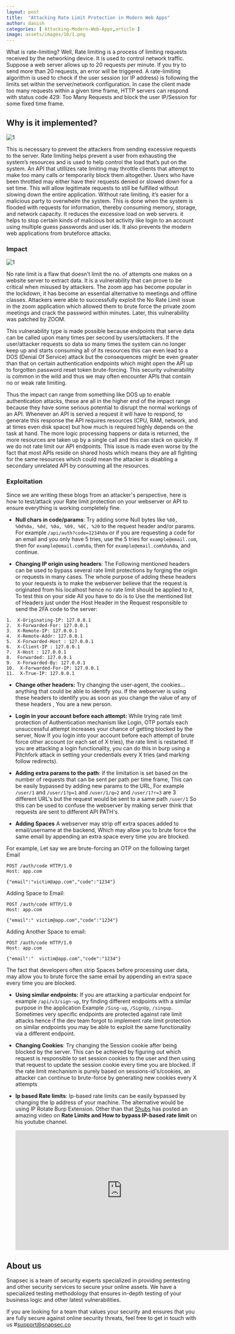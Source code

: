 ```yaml
---
layout: post
title:  "Attacking Rate Limit Protection in Modern Web Apps"
author: danish
categories: [ Attacking-Modern-Web-Apps,article ]
image: assets/images/10/1.png
---
```







What is rate-limiting? Well, Rate limiting is a process of limiting requests received by the networking device. It is used to control network traffic.
Suppose a web server allows up to 20 requests per minute. If you try to send more than 20 requests, an error will be triggered. A rate-limiting algorithm is used to check if the user session (or IP address) is following the limits set within the server/network configuration. In case the client made too many requests within a given time frame, HTTP servers can respond with status code 429: Too Many Requests and block the user IP/Session for some fixed time frame.

## Why is it implemented?

![1](/blog/assets/images/10/2.png)


This is necessary to prevent the attackers from sending excessive requests to the server. Rate limiting helps prevent a user from exhausting the system’s resources and is used to help control the load that’s put on the system. An API that utillizes rate limiting may throttle clients that attempt to make too many calls or temporarily block them altogether. Users who have been throttled may either have their requests denied or slowed down for a set time. This will allow legitimate requests to still be fulfilled without slowing down the entire application. Without rate limiting, it’s easier for a malicious party to overwhelm the system. This is done when the system is flooded with requests for information, thereby consuming memory, storage, and network capacity. It reduces the excessive load on web servers. it helps to stop certain kinds of malicious bot activity like login to an account using multiple guess passwords and user ids. It also prevents the modern web applications from bruteforce attacks.


### Impact

![1](/blog/assets/images/10/3.png)


No rate limit is a flaw that doesn’t limit the no. of attempts one makes on a website server to extract data. It is a vulnerability that can prove to be critical when misused by attackers. The zoom app has become popular in the lockdown, it has become an essential alternative to meetings and offline classes. Attackers were able to successfully exploit the No Rate Limit issue in the zoom application which allowed them to brute force the private zoom meetings and crack the password within minutes. Later, this vulnerability was patched by ZOOM.

This vulnerability type is made possible because endpoints that serve data can be called upon many times per second by users/attackers. If the user/attacker requests so data so many times the system can no longer keep up and starts consuming all of its resources this can even lead to a DOS (Denial Of Service) attack but the consequences might be even greater than that on certain authentication endpoints which might open the API up to forgotten password reset token brute-forcing. This security vulnerability is common in the wild and thus we may often encounter APIs that contain no or weak rate limiting.

Thus the impact can range from something like DOS up to enable authentication attacks, these are all in the higher end of the impact range because they have some serious potential to disrupt the normal workings of an API. Whenever an API is served a request it will have to respond, to generate this response the API requires resources (CPU, RAM, network, and at times even disk space) but how much is required highly depends on the task at hand. The more logic processing happens or data is returned, the more resources are taken up by a single call and this can stack on quickly. If we do not rate limit our API endpoints. This issue is made even worse by the fact that most APIs reside on shared hosts which means they are all fighting for the same resources which could mean the attacker is disabling a secondary unrelated API by consuming all the resources.

### Exploitation
Since we are writing these blogs from an attacker's perspective, here is how to test/attack your Rate limit protection on your webserver or API to ensure everything is working completely fine.




- **Null chars in code/params**: Try adding some Null bytes like `%00, %0d%0a, %0d, %0a, %09, %0C, %20` to the request header and/or params. For example `/api/auth?code=1234%0a` or if you are requesting a code for an email and you only have 5 tries, use the 5 tries for `example@email.com`, then for `example@email.com%0a`, then for `example@email.com%0a%0a`, and continue. 


- **Changing IP origin using headers**: The Following mentioned headers can be used to bypass several rate limit protections by forging the origin or requests in many cases. The whole purpose of adding these headers to your requests is to make the webserver believe that the request is originated from his localhost hence no rate limit should be applied to it, To test this on your side All you have to do is to Use the mentioned list of Headers just under the Host Header in the Request responsible to send the 2FA code to the server:

```
1.  X-Originating-IP: 127.0.0.1
2.  X-Forwarded-For: 127.0.0.1
3.  X-Remote-IP: 127.0.0.1
4.  X-Remote-Addr: 127.0.0.1
5.  X-Forwarded-Host : 127.0.0.1
6.  X-Client-IP : 127.0.0.1
7.  X-Host : 127.0.0.1
8.  Forwarded: 127.0.0.1
9.  X-Forwarded-By: 127.0.0.1
10.  X-Forwarded-For-IP: 127.0.0.1
11.  X-True-IP: 127.0.0.1
```

- **Change other headers:** Try changing the user-agent, the cookies... anything that could be able to identify you. If the webserver is using these headers to identify you as soon as you change the value of any of these headers , You are a new person.


- **Login in your account before each attempt:** While trying rate limit protection of Authentication mechanism like Login, OTP portals each unsuccessful attempt increases your chance of getting blocked by the server, Now If you login into your account before each attempt of brute force other account (or each set of X tries), the rate limit is restarted. If you are attacking a login functionality, you can do this in burp using a Pitchfork attack in setting your credentials every X tries (and marking follow redirects). 


- **Adding extra params to the path**: if the limitation is set based on the number of requests that can be sent per path per time frame, This can be easily bypassed by adding new params to the URL, For example `/user/1` and `/user/1?p=1` and `/user/1/q=2` and `/user/1?r=3` are 3 different URL's but the request would be sent to a same path `/user/1` So this can be used to confuse the webserver by making server think that requests are sent to different API PATH's.


- **Adding Spaces** A webserver may strip off extra spaces added to email/username at the backend, Which may allow you to brute force the same email by appending an extra space every time you are blocked.

For example, Let say we are brute-forcing an OTP on the following target Email 

```http
POST /auth/code HTTP/1.0
Host: app.com

{"email":"victim@app.com","code":"1234"}
```

Adding Space to Email:


```http
POST /auth/code HTTP/1.0
Host: app.com

{"email":" victim@app.com","code":"1234"}
```
 Adding Another Space to email:
 
 
```http
POST /auth/code HTTP/1.0
Host: app.com

{"email":"  victim@app.com","code":"1234"}
```

The fact that developers often strip Spaces before processing user data, may allow you to brute force the same email by appending an extra space every time you are blocked.


- **Using similar endpoints:** If you are attacking a particular endpoint for example `/api/v3/sign-up`,  try finding different endpoints with a similar purpose in the application Example `/Sing-up`, `/SignUp`, `/singup`. Sometimes very specific endpoints are protected against rate limit attacks hence if the dev team forgot to implement rate limit protection on similar endpoints you may be able to exploit the same functionality via a different endpoint.


- **Changing Cookies**: Try changing the Session cookie after being blocked by the server. This can be achieved by figuring out which request is responsible to set session cookies to the user and then using that request to update the session cookie every time you are blocked. If the rate limit mechanism is purely based on sessions-id's/cookies, an attacker can continue to brute-force by generating new cookies every X attempts

- __Ip based Rate limits__: Ip-based rate limits can be easily bypassed by changing the Ip address of your machine. The alternative would be using IP Rotate Burp Extension. Other than that [Shubs](https://twitter.com/infosec_au) has posted an amazing video on __Rate Limits and How to bypass IP-based rate limit__ on his youtube channel.

    <iframe width="560" height="315" src="https://www.youtube.com/embed/it_V3ig1_4o" title="YouTube video player" frameborder="0" allow="accelerometer; autoplay; clipboard-write; encrypted-media; gyroscope; picture-in-picture" allowfullscreen></iframe>



## About us

Snapsec is a team of security experts specialized in providing pentesting and other security services to secure your online assets. We have a specialized testing methodology that ensures in-depth testing of your business logic and other latest vulnerabilities. 

 If you are looking for a team that values your security and ensures that you are fully secure against online security threats, feel free to get in touch with us #[support@snapsec.co](mailto:support@snapsec.co)

